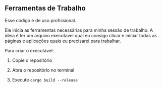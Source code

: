 ## Ferramentas de Trabalho

Esse código é de uso profissional.

Ele inicia as ferramentas necessárias para minha sessão de trabalho. A ideia é ter um arquivo executavel qual eu consigo clicar e iniciar todas as páginas e aplicações quais eu precisarei para trabalhar.

Para criar o executável:

1. Copie o repositório

2. Abra o repositório no terminal

3. Execute `cargo build --release`
